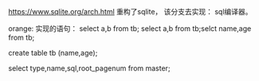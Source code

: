 https://www.sqlite.org/arch.html
重构了sqlite，
该分支去实现： sql编译器。


orange:
实现的语句：
select a,b from tb;
select a,b from tb;selct name,age from tb;

create table tb (name,age);

select type,name,sql,root_pagenum from master;

